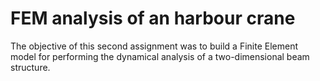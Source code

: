 # FEM analysis of an harbour crane

The objective of this second assignment was to build a Finite Element model for performing the dynamical analysis of
a two-dimensional beam structure.

